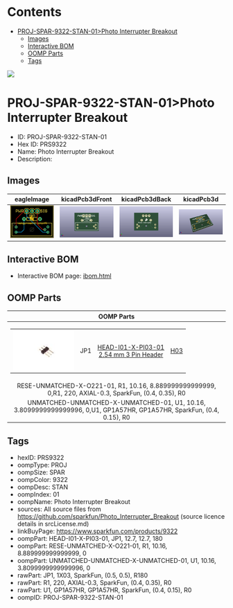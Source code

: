 



Contents
========

* [PROJ-SPAR-9322-STAN-01>Photo Interrupter Breakout](#proj-spar-9322-stan-01photo-interrupter-breakout)
	* [Images](#images)
	* [Interactive BOM](#interactive-bom)
	* [OOMP Parts](#oomp-parts)
	* [Tags](#tags)
  
![][im]
# PROJ-SPAR-9322-STAN-01>Photo Interrupter Breakout

- ID: PROJ-SPAR-9322-STAN-01
- Hex ID: PRS9322
- Name: Photo Interrupter Breakout
- Description: 

## Images
  
  

|eagleImage|kicadPcb3dFront|kicadPcb3dBack|kicadPcb3d|
| :---: | :---: | :---: | :---: |
|[![eagleImage](eagleImage_140.png)](eagleImage_600.png)|[![kicadPcb3dFront](kicadPcb3dFront_140.png)](kicadPcb3dFront_600.png)|[![kicadPcb3dBack](kicadPcb3dBack_140.png)](kicadPcb3dBack_600.png)|[![kicadPcb3d](kicadPcb3d_140.png)](kicadPcb3d_600.png)|

## Interactive BOM

- Interactive BOM page: [ibom.html](kicad/bom/ibom.html)

## OOMP Parts
  

|OOMP Parts|
| :---: |
|<table><tr><td>![HEAD-I01-X-PI03-01](https://raw.githubusercontent.com/oomlout/oomlout_OOMP_parts/main/HEAD-I01-X-PI03-01/image_140.jpg)</td><td> JP1</td><td>[HEAD-I01-X-PI03-01<br>2.54 mm 3 Pin Header](https://github.com/oomlout/oomlout_OOMP_parts/tree/main/HEAD-I01-X-PI03-01/)</td><td>[H03](https://github.com/oomlout/oomlout_OOMP_parts/tree/main/HEAD-I01-X-PI03-01/)</td></tr></table>|
|RESE-UNMATCHED-X-O221-01, R1, 10.16, 8.889999999999999, 0,R1, 220, AXIAL-0.3, SparkFun, (0.4, 0.35), R0|
|UNMATCHED-UNMATCHED-X-UNMATCHED-01, U1, 10.16, 3.8099999999999996, 0,U1, GP1A57HR, GP1A57HR, SparkFun, (0.4, 0.15), R0|

## Tags

- hexID: PRS9322
- oompType: PROJ
- oompSize: SPAR
- oompColor: 9322
- oompDesc: STAN
- oompIndex: 01
- oompName: Photo Interrupter Breakout
- sources: All source files from https://github.com/sparkfun/Photo_Interrupter_Breakout (source licence details in srcLicense.md)
- linkBuyPage: https://www.sparkfun.com/products/9322
- oompPart: HEAD-I01-X-PI03-01, JP1, 12.7, 12.7, 180
- oompPart: RESE-UNMATCHED-X-O221-01, R1, 10.16, 8.889999999999999, 0
- oompPart: UNMATCHED-UNMATCHED-X-UNMATCHED-01, U1, 10.16, 3.8099999999999996, 0
- rawPart: JP1, 1X03, SparkFun, (0.5, 0.5), R180
- rawPart: R1, 220, AXIAL-0.3, SparkFun, (0.4, 0.35), R0
- rawPart: U1, GP1A57HR, GP1A57HR, SparkFun, (0.4, 0.15), R0
- oompID: PROJ-SPAR-9322-STAN-01



[im]: kicadPcb3d_450.png
